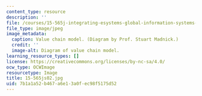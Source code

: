 ```yaml
---
content_type: resource
description: ''
file: /courses/15-565j-integrating-esystems-global-information-systems-spring-2002/7b1a1a52b467a6e13a0fec98f5175d52_15-565js02.jpg
file_type: image/jpeg
image_metadata:
  caption: Value chain model. (Diagram by Prof. Stuart Madnick.)
  credit: ''
  image-alt: Diagram of value chain model.
learning_resource_types: []
license: https://creativecommons.org/licenses/by-nc-sa/4.0/
ocw_type: OCWImage
resourcetype: Image
title: 15-565js02.jpg
uid: 7b1a1a52-b467-a6e1-3a0f-ec98f5175d52
---
```

